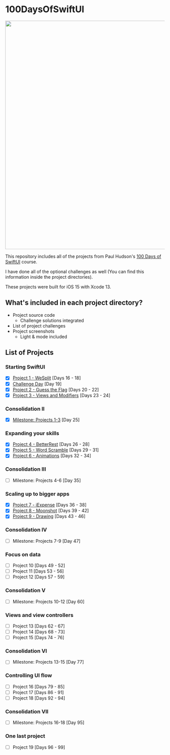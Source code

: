 # 100DaysOfSwiftUI
<div align="center">
  <img src="https://i.ytimg.com/vi/AWZzEGwkenQ/maxresdefault.jpg" width="720">
</div>

This repository includes all of the projects from Paul Hudson's [100 Days of SwiftUI](https://www.hackingwithswift.com/100/swiftui) course.

I have done all of the optional challenges as well (You can find this information inside the project directories).

These projects were built for iOS 15 with Xcode 13.

## What's included in each project directory?
* Project source code
  * Challenge solutions integrated
* List of project challenges
* Project screenshots
  * Light & mode included

## List of Projects
### Starting SwiftUI
- [x] [Project 1 - WeSplit](https://github.com/AnxietyMedicine/100DaysOfSwiftUI/tree/main/01-Project-1-WeSplit) [Days 16 - 18]
- [x] [Challenge Day](https://github.com/AnxietyMedicine/100DaysOfSwiftUI/tree/main/02-Challenge) [Day 19]
- [x] [Project 2 - Guess the Flag](https://github.com/AnxietyMedicine/100DaysOfSwiftUI/tree/main/03-Project-2-GuessTheFlag) [Days 20 - 22]
- [x] [Project 3 - Views and Modifiers](https://github.com/AnxietyMedicine/100DaysOfSwiftUI/tree/main/04-Project-3-ViewsAndModifiers) [Days 23 - 24]
### Consolidation II
- [x] [Milestone: Projects 1-3](https://github.com/AnxietyMedicine/100DaysOfSwiftUI/tree/main/05-Milestone-Project-RockPaperScissorsBrainGame) [Day 25]
### Expanding your skills
- [x] [Project 4 - BetterRest](https://github.com/AnxietyMedicine/100DaysOfSwiftUI/tree/main/06-Project-4-BetterRest) [Days 26 - 28]
- [x] [Project 5 - Word Scramble](https://github.com/AnxietyMedicine/100DaysOfSwiftUI/tree/main/07-Project-5-WordScramble) [Days 29 - 31]
- [x] [Project 6 - Animations](https://github.com/AnxietyMedicine/100DaysOfSwiftUI/tree/main/08-Project-6-Animations) [Days 32 - 34]
### Consolidation III
- [ ] Milestone: Projects 4-6 [Day 35]
### Scaling up to bigger apps
- [x] [Project 7 - iExpense](https://github.com/AnxietyMedicine/100DaysOfSwiftUI/tree/main/10-Project-7-iExpense) [Days 36 - 38]
- [x] [Project 8 - Moonshot](https://github.com/AnxietyMedicine/100DaysOfSwiftUI/tree/main/11-Project-8-Moonshot) [Days 39 - 42]
- [x] [Project 9 - Drawing](https://github.com/AnxietyMedicine/100DaysOfSwiftUI/tree/main/12-Project-9-Drawing) [Days 43 - 46]
### Consolidation IV
- [ ] Milestone: Projects 7-9 [Day 47]
### Focus on data
- [ ] Project 10 [Days 49 - 52]
- [ ] Project 11 [Days 53 - 56]
- [ ] Project 12 [Days 57 - 59]
### Consolidation V
- [ ] Milestone: Projects 10-12 [Day 60]
### Views and view controllers
- [ ] Project 13 [Days 62 - 67]
- [ ] Project 14 [Days 68 - 73]
- [ ] Project 15 [Days 74 - 76]
### Consolidation VI
- [ ] Milestone: Projects 13-15 [Day 77]
### Controlling UI flow
- [ ] Project 16 [Days 79 - 85]
- [ ] Project 17 [Days 86 - 91]
- [ ] Project 18 [Days 92 - 94]
### Consolidation VII
- [ ] Milestone: Projects 16-18 [Day 95]
### One last project
- [ ] Project 19 [Days 96 - 99]
